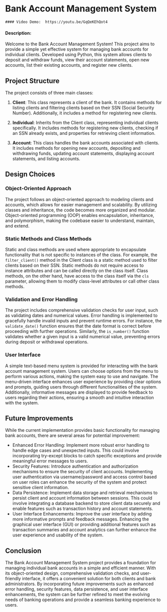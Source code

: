 # Bank Account Management System
    #### Video Demo:  https://youtu.be/GqQeKEhQot4

#### Description:

Welcome to the Bank Account Management System! This project aims to provide a simple yet effective system for managing bank accounts for individual clients. Developed using Python, this system allows clients to deposit and withdraw funds, view their account statements, open new accounts, list their existing accounts, and register new clients.

## Project Structure

The project consists of three main classes:

1. **Client**: This class represents a client of the bank. It contains methods for listing clients and filtering clients based on their SSN (Social Security Number). Additionally, it includes a method for registering new clients.

2. **Individual**: Inherits from the Client class, representing individual clients specifically. It includes methods for registering new clients, checking if an SSN already exists, and properties for retrieving client information.

3. **Account**: This class handles the bank accounts associated with clients. It includes methods for opening new accounts, depositing and withdrawing funds, updating account statements, displaying account statements, and listing accounts.

## Design Choices

### Object-Oriented Approach

The project follows an object-oriented approach to modeling clients and accounts, which allows for easier management and scalability. By utilizing classes and inheritance, the code becomes more organized and modular. Object-oriented programming (OOP) enables encapsulation, inheritance, and polymorphism, making the codebase easier to understand, maintain, and extend.

### Static Methods and Class Methods

Static and class methods are used where appropriate to encapsulate functionality that is not specific to instances of the class. For example, the `filter_client()` method in the Client class is a static method used to filter clients based on their SSN. Static methods do not require access to instance attributes and can be called directly on the class itself. Class methods, on the other hand, have access to the class itself via the `cls` parameter, allowing them to modify class-level attributes or call other class methods.

### Validation and Error Handling

The project includes comprehensive validation checks for user input, such as validating dates and numerical values. Error handling is implemented to gracefully handle invalid inputs and prevent runtime errors. For instance, the `validate_date()` function ensures that the date format is correct before proceeding with further operations. Similarly, the `is_number()` function validates whether a given input is a valid numerical value, preventing errors during deposit or withdrawal operations.

### User Interface

A simple text-based menu system is provided for interacting with the bank account management system. Users can choose options from the menu to perform various actions, making the system easy to use and navigate. The menu-driven interface enhances user experience by providing clear options and prompts, guiding users through different functionalities of the system. Additionally, informative messages are displayed to provide feedback to users regarding their actions, ensuring a smooth and intuitive interaction with the system.

## Future Improvements

While the current implementation provides basic functionality for managing bank accounts, there are several areas for potential improvement:

- Enhanced Error Handling: Implement more robust error handling to handle edge cases and unexpected inputs. This could involve incorporating try-except blocks to catch specific exceptions and provide meaningful error messages to users.
- Security Features: Introduce authentication and authorization mechanisms to ensure the security of client accounts. Implementing user authentication via username/password and access control based on user roles can enhance the security of the system and protect sensitive client information.
- Data Persistence: Implement data storage and retrieval mechanisms to persist client and account information between sessions. This could involve integrating a database backend to store client data securely and enable features such as transaction history and account statements.
- User Interface Enhancements: Improve the user interface by adding more informative prompts and feedback messages. Enhancing the graphical user interface (GUI) or providing additional features such as transaction summaries and account analytics can further enhance the user experience and usability of the system.

## Conclusion

The Bank Account Management System project provides a foundation for managing individual bank accounts in a simple and efficient manner. With its object-oriented design, comprehensive validation checks, and user-friendly interface, it offers a convenient solution for both clients and bank administrators. By incorporating future improvements such as enhanced error handling, security features, data persistence, and user interface enhancements, the system can be further refined to meet the evolving needs of banking operations and provide a seamless banking experience to users.
